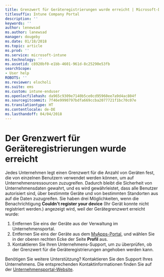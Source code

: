 ```yaml
---
title: Grenzwert für Geräteregistrierungen wurde erreicht | Microsoft-Dokumentation
titlesuffix: Intune Company Portal
description: ''
keywords: ''
author: lenewsad
ms.author: lanewsad
manager: dougeby
ms.date: 01/18/2018
ms.topic: article
ms.prod: ''
ms.service: microsoft-intune
ms.technology: ''
ms.assetid: c8920bf0-e1bb-4601-961d-8c25290e53fb
searchScope:
- User help
ROBOTS: ''
ms.reviewer: elocholi
ms.suite: ems
ms.custom: intune-enduser
ms.openlocfilehash: da965c9309e7140b5ce0cd95960ee7a9d4ac804f
ms.sourcegitcommit: 7f46e9990797bdfa669ccba2077721f1bc70c07e
ms.translationtype: HT
ms.contentlocale: de-DE
ms.lasthandoff: 04/04/2018
---
```

# <a name="the-limit-of-devices-you-can-register-has-been-reached"></a>Der Grenzwert für Geräteregistrierungen wurde erreicht

Jedes Unternehmen legt einen Grenzwert für die Anzahl von Geräten fest, die von einzelnen Benutzern verwendet werden können, um auf Unternehmensressourcen zuzugreifen. Dadurch bleibt die Sicherheit von Unternehmensdaten gewahrt, und es wird gewährleistet, dass alle Benutzer autorisiert sind, über bestimmte Geräte und von bestimmten Standorten aus auf die Daten zuzugreifen. Sie haben drei Möglichkeiten, wenn die Benachrichtigung **Couldn't register your device** (Ihr Gerät konnte nicht registriert werden.) angezeigt wird, weil der Gerätegrenzwert erreicht wurde:

1. Entfernen Sie eins der Geräte aus der Verwaltung im Unternehmensportal. 
2. Entfernen Sie eins der Geräte aus dem [MyApps-Portal](https://myapps.microsoft.com), und wählen Sie in der oberen rechten Ecke der Seite **Profil** aus. 
3. Kontaktieren Sie Ihren Unternehmens-Support, um zu überprüfen, ob der Grenzwert für die Geräteregistrierungen angehoben werden kann.

Benötigen Sie weitere Unterstützung? Kontaktieren Sie den Support Ihres Unternehmens. Die entsprechenden Kontaktinformationen finden Sie auf der [Unternehmensportal-Website](https://portal.manage.microsoft.com#HelpDeskDialog).
